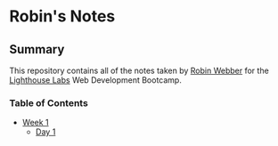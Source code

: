 # Robin's Notes

## Summary

This repository contains all of the notes taken by [Robin Webber](https://github.com/robinwebber) for the [Lighthouse Labs](https://www.lighthouselabs.ca/) Web Development Bootcamp.

### Table of Contents
* [Week 1](/Week_1)
  * [Day 1](/Week_1/Day_1)